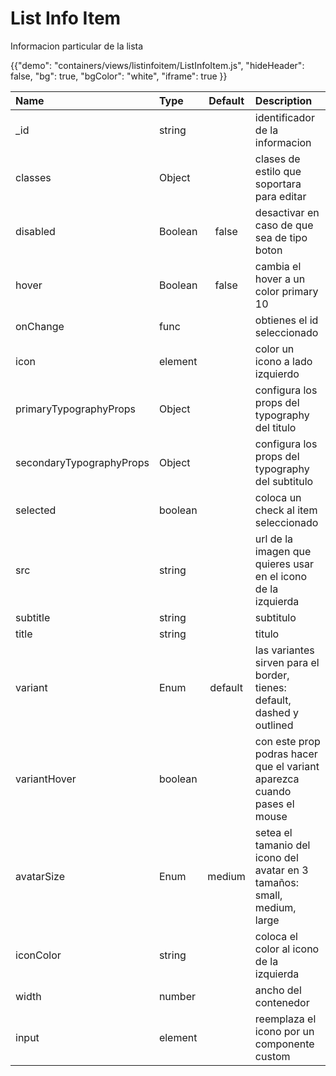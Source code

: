 # List Info Item

<p class="description">Informacion particular de la lista</p>

{{"demo": "containers/views/listinfoitem/ListInfoItem.js", "hideHeader": false, "bg": true, "bgColor": "white", "iframe": true }}

| Name                     | Type    | Default | Description                                                  |
| :----------------------- | :------ | :-----: | :----------------------------------------------------------- |
| _id                      | string  |         | identificador de la informacion                              |
| classes                  | Object  |         | clases de estilo que soportara para editar                   |
| disabled                 | Boolean |  false  | desactivar en caso de que sea de tipo boton                  |
| hover                    | Boolean |  false  | cambia el hover a un color primary 10                        |
| onChange                 | func    |         | obtienes el id seleccionado                                  |
| icon                     | element |         | color un icono a lado izquierdo                              |
| primaryTypographyProps   | Object  |         | configura los props del typography del titulo                |
| secondaryTypographyProps | Object  |         | configura los props del typography del subtitulo             |
| selected                 | boolean |         | coloca un check al item seleccionado                         |
| src                      | string  |         | url de la imagen que quieres usar en el icono de la izquierda |
| subtitle                 | string  |         | subtitulo                                                    |
| title                    | string  |         | titulo                                                       |
| variant                  | Enum    | default | las variantes sirven para el border, tienes: default, dashed y outlined |
| variantHover             | boolean |         | con este prop podras hacer que el variant aparezca cuando pases el mouse |
| avatarSize             | Enum | medium | setea el tamanio del icono del avatar en 3 tamaños: small, medium, large |
| iconColor             | string |         | coloca el color al icono de la izquierda |
| width             | number |         | ancho del contenedor |
| input             | element |         | reemplaza el icono por un componente custom |
